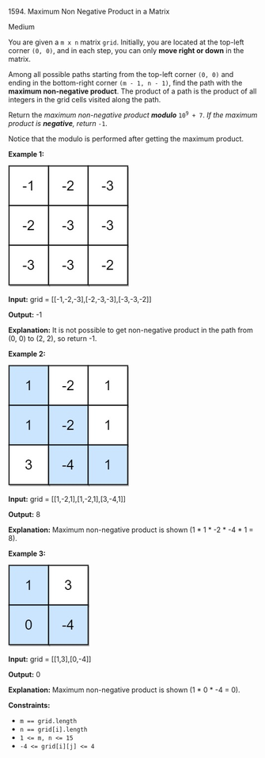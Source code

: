1594\. Maximum Non Negative Product in a Matrix

Medium

You are given a `m x n` matrix `grid`. Initially, you are located at the top-left corner `(0, 0)`, and in each step, you can only **move right or down** in the matrix.

Among all possible paths starting from the top-left corner `(0, 0)` and ending in the bottom-right corner `(m - 1, n - 1)`, find the path with the **maximum non-negative product**. The product of a path is the product of all integers in the grid cells visited along the path.

Return the _maximum non-negative product **modulo**_ <code>10<sup>9</sup> + 7</code>. _If the maximum product is **negative**, return_ `-1`.

Notice that the modulo is performed after getting the maximum product.

**Example 1:**

![](product1.jpg)

**Input:** grid = [[-1,-2,-3],[-2,-3,-3],[-3,-3,-2]]

**Output:** -1

**Explanation:** It is not possible to get non-negative product in the path from (0, 0) to (2, 2), so return -1.

**Example 2:**

![](product2.jpg)

**Input:** grid = [[1,-2,1],[1,-2,1],[3,-4,1]]

**Output:** 8

**Explanation:** Maximum non-negative product is shown (1 \* 1 \* -2 \* -4 \* 1 = 8).

**Example 3:**

![](product3.jpg)

**Input:** grid = [[1,3],[0,-4]]

**Output:** 0

**Explanation:** Maximum non-negative product is shown (1 \* 0 \* -4 = 0).

**Constraints:**

*   `m == grid.length`
*   `n == grid[i].length`
*   `1 <= m, n <= 15`
*   `-4 <= grid[i][j] <= 4`